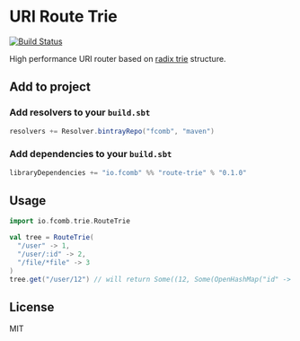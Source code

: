 # URI Route Trie

[![Build Status](https://travis-ci.org/fcomb/route-trie.svg?branch=develop)](https://travis-ci.org/fcomb/route-trie)

High performance URI router based on [radix trie](https://en.wikipedia.org/wiki/Radix_tree) structure.

## Add to project

### Add resolvers to your `build.sbt`

```scala
resolvers += Resolver.bintrayRepo("fcomb", "maven")
```

### Add dependencies to your `build.sbt`

```scala
libraryDependencies += "io.fcomb" %% "route-trie" % "0.1.0"
```

## Usage

```scala
import io.fcomb.trie.RouteTrie

val tree = RouteTrie(
  "/user" -> 1,
  "/user/:id" -> 2,
  "/file/*file" -> 3
)
tree.get("/user/12") // will return Some((12, Some(OpenHashMap("id" -> "12"))))
```

## License

MIT
